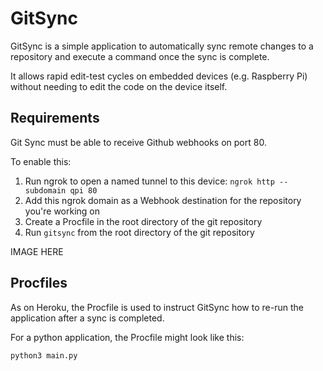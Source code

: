 # GitSync

GitSync is a simple application to automatically sync remote changes to a repository and execute a command once the
sync is complete.

It allows rapid edit-test cycles on embedded devices (e.g. Raspberry Pi) without needing to edit the code on the
device itself.

## Requirements
Git Sync must be able to receive Github webhooks on port 80.

To enable this:

1. Run ngrok to open a named tunnel to this device: `ngrok http --subdomain qpi 80`
2. Add this ngrok domain as a Webhook destination for the repository you're working on
3. Create a Procfile in the root directory of the git repository
3. Run `gitsync` from the root directory of the git repository

IMAGE HERE

## Procfiles
As on Heroku, the Procfile is used to instruct GitSync how to re-run the application after a sync is completed.

For a python application, the Procfile might look like this:

```
python3 main.py
```
